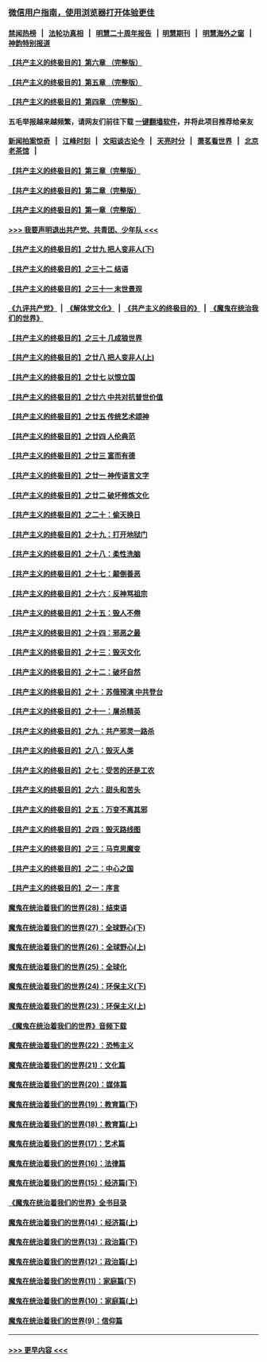 ### [微信用户指南，使用浏览器打开体验更佳](https://github.com/gfw-breaker/banned-news1/blob/master/indexes/wechat-guide.md?t=0)
#### [禁闻热榜](热点新闻.md?t=0)  &nbsp;&nbsp;|&nbsp;&nbsp; [法轮功真相](https://github.com/gfw-breaker/truth/blob/master/README.md?t=0) &nbsp;&nbsp;|&nbsp;&nbsp; [明慧二十周年报告](https://github.com/gfw-breaker/mh-reports/blob/master/README.md?t=0) &nbsp;&nbsp;|&nbsp;&nbsp;[明慧期刊](https://github.com/gfw-breaker/mh-qikan) &nbsp;&nbsp;|&nbsp;&nbsp; [明慧海外之窗](https://github.com/gfw-breaker/mh-news/blob/master/README.md?t=0) &nbsp;&nbsp;|&nbsp;&nbsp; [神韵特别报道](https://github.com/gfw-breaker/mh-news/blob/master/shenyun.md?t=0)
#### [【共产主义的终极目的】第六章 （完整版）](../pages/nsc422/n11428913.md?t=02141522) 
#### [【共产主义的终极目的】第五章 （完整版）](../pages/nsc422/n11428912.md?t=02141522) 
#### [【共产主义的终极目的】第四章 （完整版）](../pages/nsc422/n11428907.md?t=02141522) 
#### 五毛举报越来越频繁，请网友们前往下载 [一键翻墙软件](https://github.com/gfw-breaker/ssr-accounts)，并将此项目推荐给亲友
#### [新闻拍案惊奇](https://github.com/gfw-breaker/banned-news1/blob/master/pages/link4.md) &nbsp;&nbsp;|&nbsp;&nbsp; [江峰时刻](https://github.com/gfw-breaker/banned-news1/blob/master/pages/link4.md) &nbsp;&nbsp;|&nbsp;&nbsp; [文昭谈古论今](https://github.com/gfw-breaker/banned-news1/blob/master/pages/link4.md) &nbsp;&nbsp;|&nbsp;&nbsp; [天亮时分](https://github.com/gfw-breaker/banned-news1/blob/master/pages/link4.md) &nbsp;&nbsp;|&nbsp;&nbsp; [萧茗看世界](https://github.com/gfw-breaker/banned-news1/blob/master/pages/link4.md) &nbsp;&nbsp;|&nbsp;&nbsp; [北京老茶馆](https://github.com/gfw-breaker/banned-news1/blob/master/pages/link4.md) &nbsp;&nbsp;|&nbsp;&nbsp; 
#### [【共产主义的终极目的】第三章（完整版）](../pages/nsc422/n11428848.md?t=02141522) 
#### [【共产主义的终极目的】第二章（完整版）](../pages/nsc422/n11428831.md?t=02141522) 
#### [【共产主义的终极目的】第一章（完整版）](../pages/nsc422/n11417651.md?t=02141522) 
#### [>>> 我要声明退出共产党、共青团、少年队 <<<](https://github.com/begood0513/goodnews/blob/master/quit/letter.md) 
#### [【共产主义的终极目的】之廿九 把人变非人(下)](../pages/nsc422/n11344140.md?t=02141522) 
#### [【共产主义的终极目的】之三十二 结语](../pages/nsc422/n11360535.md?t=02141522) 
#### [【共产主义的终极目的】之三十一 末世景观](../pages/nsc422/n11351129.md?t=02141522) 
#### [《九评共产党》](https://github.com/begood0513/9ping.md/blob/master/README.md) &nbsp;|&nbsp; [《解体党文化》](../../../../jtdwh.md/blob/master/README.md)  &nbsp;|&nbsp; [《共产主义的终极目的》](../../../../gczydzjmd.md/blob/master/README.md) &nbsp;|&nbsp; [《魔鬼在统治我们的世界》](../../../../mgztzwmdsj.md/blob/master/README.md) 
#### [【共产主义的终极目的】之三十 几成狼世界](../pages/nsc422/n11348280.md?t=02141522) 
#### [【共产主义的终极目的】之廿八 把人变非人(上)](../pages/nsc422/n11340492.md?t=02141522) 
#### [【共产主义的终极目的】之廿七 以恨立国](../pages/nsc422/n11336944.md?t=02141522) 
#### [【共产主义的终极目的】之廿六 中共对抗普世价值](../pages/nsc422/n11324785.md?t=02141522) 
#### [【共产主义的终极目的】之廿五 传统艺术颂神](../pages/nsc422/n11296396.md?t=02141522) 
#### [【共产主义的终极目的】之廿四 人伦典范](../pages/nsc422/n11296397.md?t=02141522) 
#### [【共产主义的终极目的】之廿三 富而有德](../pages/nsc422/n11283598.md?t=02141522) 
#### [【共产主义的终极目的】之廿一 神传语言文字](../pages/nsc422/n11263265.md?t=02141522) 
#### [【共产主义的终极目的】之廿二 破坏修炼文化](../pages/nsc422/n11245728.md?t=02141522) 
#### [【共产主义的终极目的】之二十：偷天换日](../pages/nsc422/n11238846.md?t=02141522) 
#### [【共产主义的终极目的】之十九：打开地狱门](../pages/nsc422/n11206376.md?t=02141522) 
#### [【共产主义的终极目的】之十八：柔性洗脑](../pages/nsc422/n11199994.md?t=02141522) 
#### [【共产主义的终极目的】之十七：颠倒善恶](../pages/nsc422/n11179782.md?t=02141522) 
#### [【共产主义的终极目的】之十六：反神骂祖宗](../pages/nsc422/n11166798.md?t=02141522) 
#### [【共产主义的终极目的】之十五：毁人不倦](../pages/nsc422/n11166792.md?t=02141522) 
#### [【共产主义的终极目的】之十四：邪恶之最](../pages/nsc422/n11150249.md?t=02141522) 
#### [【共产主义的终极目的】之十三：毁灭文化](../pages/nsc422/n11135227.md?t=02141522) 
#### [【共产主义的终极目的】之十二：破坏自然](../pages/nsc422/n11135214.md?t=02141522) 
#### [【共产主义的终极目的】之十：苏俄预演 中共登台](../pages/nsc422/n11118424.md?t=02141522) 
#### [【共产主义的终极目的】之十一：屠杀精英](../pages/nsc422/n11118442.md?t=02141522) 
#### [【共产主义的终极目的】之九：共产邪灵一路杀](../pages/nsc422/n11114139.md?t=02141522) 
#### [【共产主义的终极目的】之八：毁灭人类](../pages/nsc422/n11108503.md?t=02141522) 
#### [【共产主义的终极目的】之七：受苦的还是工农](../pages/nsc422/n11101809.md?t=02141522) 
#### [【共产主义的终极目的】之六：甜头和苦头](../pages/nsc422/n11096971.md?t=02141522) 
#### [【共产主义的终极目的】之五：万变不离其邪](../pages/nsc422/n11091285.md?t=02141522) 
#### [【共产主义的终极目的】之四：毁灭路线图](../pages/nsc422/n11086284.md?t=02141522) 
#### [【共产主义的终极目的】之三：马克思魔变](../pages/nsc422/n11061941.md?t=02141522) 
#### [【共产主义的终极目的】之二：中心之国](../pages/nsc422/n11047728.md?t=02141522) 
#### [【共产主义的终极目的】之一：序言](../pages/nsc422/n11086077.md?t=02141522) 
#### [魔鬼在统治着我们的世界(28)：结束语](../pages/nsc422/n10936246.md?t=02141522) 
#### [魔鬼在统治着我们的世界(27)：全球野心(下)](../pages/nsc422/n10928319.md?t=02141522) 
#### [魔鬼在统治着我们的世界(26)：全球野心(上)](../pages/nsc422/n10900318.md?t=02141522) 
#### [魔鬼在统治着我们的世界(25)：全球化](../pages/nsc422/n10788205.md?t=02141522) 
#### [魔鬼在统治着我们的世界(24)：环保主义(下)](../pages/nsc422/n10695307.md?t=02141522) 
#### [魔鬼在统治着我们的世界(23)：环保主义(上)](../pages/nsc422/n10688613.md?t=02141522) 
#### [《魔鬼在统治着我们的世界》音频下载](../pages/nsc422/n10635553.md?t=02141522) 
#### [魔鬼在统治着我们的世界(22)：恐怖主义](../pages/nsc422/n10614727.md?t=02141522) 
#### [魔鬼在统治着我们的世界(21)：文化篇](../pages/nsc422/n10597706.md?t=02141522) 
#### [魔鬼在统治着我们的世界(20)：媒体篇](../pages/nsc422/n10586579.md?t=02141522) 
#### [魔鬼在统治着我们的世界(19)：教育篇(下)](../pages/nsc422/n10564808.md?t=02141522) 
#### [魔鬼在统治着我们的世界(18)：教育篇(上)](../pages/nsc422/n10526970.md?t=02141522) 
#### [魔鬼在统治着我们的世界(17)：艺术篇](../pages/nsc422/n10499093.md?t=02141522) 
#### [魔鬼在统治着我们的世界(16)：法律篇](../pages/nsc422/n10485969.md?t=02141522) 
#### [魔鬼在统治着我们的世界(15)：经济篇(下)](../pages/nsc422/n10469975.md?t=02141522) 
#### [《魔鬼在统治着我们的世界》全书目录](../pages/nsc422/n10464261.md?t=02141522) 
#### [魔鬼在统治着我们的世界(14)：经济篇(上)](../pages/nsc422/n10457370.md?t=02141522) 
#### [魔鬼在统治着我们的世界(13)：政治篇(下)](../pages/nsc422/n10448270.md?t=02141522) 
#### [魔鬼在统治着我们的世界(12)：政治篇(上)](../pages/nsc422/n10444576.md?t=02141522) 
#### [魔鬼在统治着我们的世界(11)：家庭篇(下)](../pages/nsc422/n10440961.md?t=02141522) 
#### [魔鬼在统治着我们的世界(10)：家庭篇(上)](../pages/nsc422/n10435448.md?t=02141522) 
#### [魔鬼在统治着我们的世界(9)：信仰篇](../pages/nsc422/n10432159.md?t=02141522) 

----
#### [ >>> 更早内容 <<< ](../indexes/nsc422-earlier.md)
